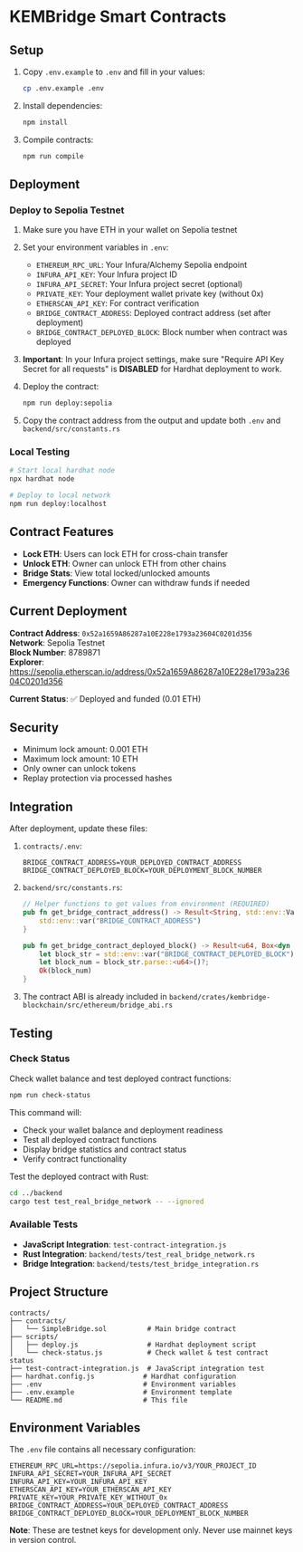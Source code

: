 # KEMBridge Smart Contracts

## Setup

1. Copy `.env.example` to `.env` and fill in your values:

   ```bash
   cp .env.example .env
   ```

2. Install dependencies:

   ```bash
   npm install
   ```

3. Compile contracts:
   ```bash
   npm run compile
   ```

## Deployment

### Deploy to Sepolia Testnet

1. Make sure you have ETH in your wallet on Sepolia testnet

2. Set your environment variables in `.env`:

   - `ETHEREUM_RPC_URL`: Your Infura/Alchemy Sepolia endpoint
   - `INFURA_API_KEY`: Your Infura project ID
   - `INFURA_API_SECRET`: Your Infura project secret (optional)
   - `PRIVATE_KEY`: Your deployment wallet private key (without 0x)
   - `ETHERSCAN_API_KEY`: For contract verification
   - `BRIDGE_CONTRACT_ADDRESS`: Deployed contract address (set after deployment)
   - `BRIDGE_CONTRACT_DEPLOYED_BLOCK`: Block number when contract was deployed

3. **Important**: In your Infura project settings, make sure "Require API Key Secret for all requests" is **DISABLED** for Hardhat deployment to work.

4. Deploy the contract:

   ```bash
   npm run deploy:sepolia
   ```

5. Copy the contract address from the output and update both `.env` and `backend/src/constants.rs`

### Local Testing

```bash
# Start local hardhat node
npx hardhat node

# Deploy to local network
npm run deploy:localhost
```

## Contract Features

- **Lock ETH**: Users can lock ETH for cross-chain transfer
- **Unlock ETH**: Owner can unlock ETH from other chains
- **Bridge Stats**: View total locked/unlocked amounts
- **Emergency Functions**: Owner can withdraw funds if needed

## Current Deployment

**Contract Address**: `0x52a1659A86287a10E228e1793a23604C0201d356`  
**Network**: Sepolia Testnet  
**Block Number**: 8789871  
**Explorer**: https://sepolia.etherscan.io/address/0x52a1659A86287a10E228e1793a23604C0201d356

**Current Status**: ✅ Deployed and funded (0.01 ETH)

## Security

- Minimum lock amount: 0.001 ETH
- Maximum lock amount: 10 ETH
- Only owner can unlock tokens
- Replay protection via processed hashes

## Integration

After deployment, update these files:

1. `contracts/.env`:

   ```env
   BRIDGE_CONTRACT_ADDRESS=YOUR_DEPLOYED_CONTRACT_ADDRESS
   BRIDGE_CONTRACT_DEPLOYED_BLOCK=YOUR_DEPLOYMENT_BLOCK_NUMBER
   ```

2. `backend/src/constants.rs`:

   ```rust
   // Helper functions to get values from environment (REQUIRED)
   pub fn get_bridge_contract_address() -> Result<String, std::env::VarError> {
       std::env::var("BRIDGE_CONTRACT_ADDRESS")
   }

   pub fn get_bridge_contract_deployed_block() -> Result<u64, Box<dyn std::error::Error>> {
       let block_str = std::env::var("BRIDGE_CONTRACT_DEPLOYED_BLOCK")?;
       let block_num = block_str.parse::<u64>()?;
       Ok(block_num)
   }
   ```

3. The contract ABI is already included in `backend/crates/kembridge-blockchain/src/ethereum/bridge_abi.rs`

## Testing

### Check Status

Check wallet balance and test deployed contract functions:

```bash
npm run check-status
```

This command will:
- Check your wallet balance and deployment readiness
- Test all deployed contract functions
- Display bridge statistics and contract status
- Verify contract functionality

Test the deployed contract with Rust:

```bash
cd ../backend
cargo test test_real_bridge_network -- --ignored
```

### Available Tests

- **JavaScript Integration**: `test-contract-integration.js`
- **Rust Integration**: `backend/tests/test_real_bridge_network.rs`
- **Bridge Integration**: `backend/tests/test_bridge_integration.rs`

## Project Structure

```
contracts/
├── contracts/
│   └── SimpleBridge.sol          # Main bridge contract
├── scripts/
│   ├── deploy.js                 # Hardhat deployment script
│   └── check-status.js           # Check wallet & test contract status
├── test-contract-integration.js  # JavaScript integration test
├── hardhat.config.js            # Hardhat configuration
├── .env                         # Environment variables
├── .env.example                 # Environment template
└── README.md                    # This file
```

## Environment Variables

The `.env` file contains all necessary configuration:

```env
ETHEREUM_RPC_URL=https://sepolia.infura.io/v3/YOUR_PROJECT_ID
INFURA_API_SECRET=YOUR_INFURA_API_SECRET
INFURA_API_KEY=YOUR_INFURA_API_KEY
ETHERSCAN_API_KEY=YOUR_ETHERSCAN_API_KEY
PRIVATE_KEY=YOUR_PRIVATE_KEY_WITHOUT_0x
BRIDGE_CONTRACT_ADDRESS=YOUR_DEPLOYED_CONTRACT_ADDRESS
BRIDGE_CONTRACT_DEPLOYED_BLOCK=YOUR_DEPLOYMENT_BLOCK_NUMBER
```

**Note**: These are testnet keys for development only. Never use mainnet keys in version control.
